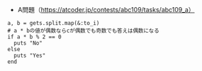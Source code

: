 - A問題（https://atcoder.jp/contests/abc109/tasks/abc109_a）

```
a, b = gets.split.map(&:to_i)
# a * bの値が偶数ならcが偶数でも奇数でも答えは偶数になる
if a * b % 2 == 0
  puts "No"
else
  puts "Yes"
end
```
